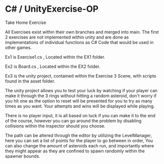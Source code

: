 # C# / UnityExercise-OP
Take Home Exercise

All Exercises exist within their own branches and merged into main. 
The first 2 exercises are not implemented within unity and are done as implementations of individual functions as C# Code that would be used in other games.

Ex1 is Exercise1.cs , Located within the EX1 folder.

Ex2 is Board.cs , Located within the EX2 folder.

Ex3 is the unity project, contained within the Exercise 3 Scene, with scripts found in the asset folder.

The unity project allows you to test your luck by watching if your player can make it through the 3 rings without hitting a random asteroid, don't worry if you hit one as the option to reset will be presented for you to try as many times as you want. Your attempts and wins will be displayed while playing. 

There is no player input, it is all based on luck if you can make it to the end of the course, however you can go around the problem by disabling collisions within the inspector should you choose.

The path can be altered through the editor by utilizing the LevelManager, here you can set a list of points for the player to go between in order, You can also change the amount of asteroids each run, and importantly where they might appear as they are confined to spawn randomly within the spawner bounds.

